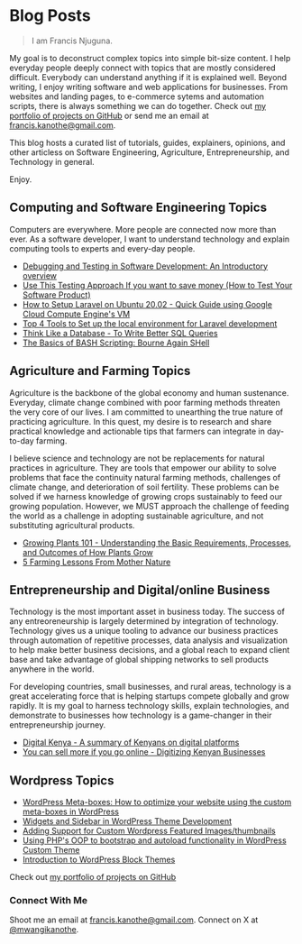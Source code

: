 # Blog Posts

> I am Francis Njuguna.

My goal is to deconstruct complex topics into simple bit-size content. I help everyday people deeply connect with topics that are mostly considered difficult. Everybody can understand anything if it is explained well. Beyond writing, I enjoy writing software and web applications for businesses. From websites and landing pages, to e-commerce sytems and automation scripts, there is always something we can do together. Check out [my portfolio of projects on GitHub](https://mwanginjuguna.github.io/portfolio) or send me an email at [francis.kanothe@gmail.com](mailto::francis.kanothe@gmail.com).

This blog hosts a curated list of tutorials, guides, explainers, opinions, and other articless on Software Engineering, Agriculture, Entrepreneurship, and Technology in general.

Enjoy.

## Computing and Software Engineering Topics

Computers are everywhere. More people are connected now more than ever. As a software developer, I want to understand technology and explain computing tools to experts and every-day people.

- [Debugging and Testing in Software Development: An Introductory overview](https://mwanginjuguna.github.io/blog/computing/testing-in-software-development)
- [Use This Testing Approach If you want to save money (How to Test Your Software Product)](https://mwanginjuguna.github.io/blog/computing/early-testing-to-save-money-time)
- [How to Setup Laravel on Ubuntu 20.02 - Quick Guide using Google Cloud Compute Engine's VM](https://mwanginjuguna.github.io/blog/computing/setting-up-lamp-stack-in-gcp-compute-engine-vm)
- [Top 4 Tools to Set up the local environment for Laravel development](https://mwanginjuguna.github.io/blog/computing/laravel-local-development-setup)
- [Think Like a Database - To Write Better SQL Queries](https://mwanginjuguna.github.io/blog/computing/think-like-a-database)
- [The Basics of BASH Scripting: Bourne Again SHell](https://mwanginjuguna.github.io/blog/computing/introduction-to-bash-scripting)

## Agriculture and Farming Topics

Agriculture is the backbone of the global economy and human sustenance. Everyday, climate change combined with poor farming methods threaten the very core of our lives. I am committed to unearthing the true nature of practicing agriculture. In this quest, my desire is to research and share practical knowledge and actionable tips that farmers can integrate in day-to-day farming.

I believe science and technology are not be replacements for natural practices in agriculture. They are tools that empower our ability to solve problems that face the continuity natural farming methods, challenges of climate change, and deterioration of soil fertility. These problems can be solved if we harness knowledge of growing crops sustainably to feed our growing population. However, we MUST approach the challenge of feeding the world as a challenge in adopting sustainable agriculture, and not substituting agricultural products.

- [Growing Plants 101 - Understanding the Basic Requirements, Processes, and Outcomes of How Plants Grow](https://mwanginjuguna.github.io/blog/agri-business/basics-of-how-plants-grow)
- [5 Farming Lessons From Mother Nature](https://mwanginjuguna.github.io/blog/agri-business/nature-method-of-agriculture)

## Entrepreneurship and Digital/online Business

Technology is the most important asset in business today. The success of any entreoreneurship is largely determined by integration of technology. Technology gives us a unique tooling to advance our business practices through automation of repetitive processes, data analysis and visualization to help make better business decisions, and a global reach to expand client base and take advantage of global shipping networks to sell products anywhere in the world.

For developing countries, small businesses, and rural areas, technology is a great accelerating force that is helping startups compete globally and grow rapidly. It is my goal to harness technology skills, explain technologies, and demonstrate to businesses how technology is a game-changer in their entrepreneurship journey.

- [Digital Kenya - A summary of Kenyans on digital platforms](https://mwanginjuguna.github.io/blog/digital-business/digital-kenya-summary)
- [You can sell more if you go online - Digitizing Kenyan Businesses](https://mwanginjuguna.github.io/blog/digital-business/digital-kenya-essay)

## Wordpress Topics

- [WordPress Meta-boxes: How to optimize your website using the custom meta-boxes in WordPress](https://gist.github.com/mwanginjuguna/2002e36b1fba6f60dfe9692b56b5e126)
- [Widgets and Sidebar in WordPress Theme Development](https://gist.github.com/mwanginjuguna/3c865343494b8939e71317229152ba4e)
- [Adding Support for Custom Wordpress Featured Images/thumbnails](https://gist.github.com/mwanginjuguna/5bbde1c21ef5fdeae5aeac87b37f5a96)
- [Using PHP's OOP to bootstrap and autoload functionality in WordPress Custom Theme](https://gist.github.com/mwanginjuguna/acb5f5c3bd518a68d2fd41accb0b1c19)
- [Introduction to WordPress Block Themes](https://gist.github.com/mwanginjuguna/18ad322f4b6bc7f6ef84a4df40c224b3)


Check out [my portfolio of projects on GitHub](https://mwanginjuguna.github.io/portfolio) 

### Connect With Me
Shoot me an email at [francis.kanothe@gmail.com](mailto::francis.kanothe@gmail.com).
Connect on X at [@mwangikanothe](https://x.com/mwangikanothe).
